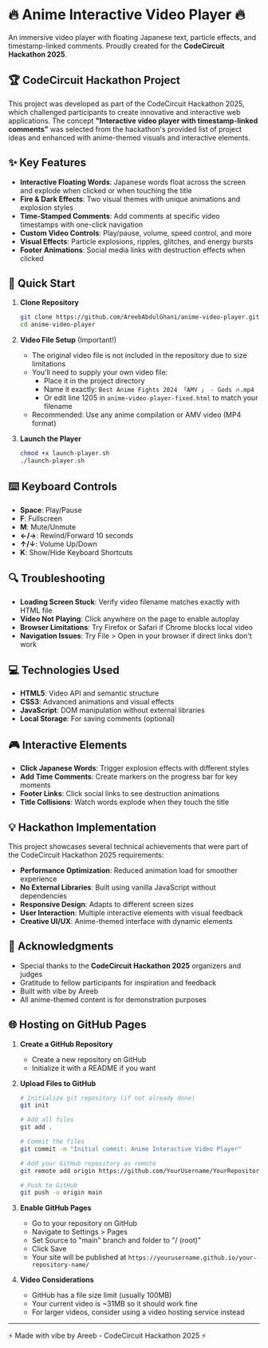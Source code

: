 # 🔥 Anime Interactive Video Player 🔥

An immersive video player with floating Japanese text, particle effects, and timestamp-linked comments. Proudly created for the **CodeCircuit Hackathon 2025**.

## 🏆 CodeCircuit Hackathon Project

This project was developed as part of the CodeCircuit Hackathon 2025, which challenged participants to create innovative and interactive web applications. The concept **"Interactive video player with timestamp-linked comments"** was selected from the hackathon's provided list of project ideas and enhanced with anime-themed visuals and interactive elements.

## ✨ Key Features

- **Interactive Floating Words**: Japanese words float across the screen and explode when clicked or when touching the title
- **Fire & Dark Effects**: Two visual themes with unique animations and explosion styles
- **Time-Stamped Comments**: Add comments at specific video timestamps with one-click navigation
- **Custom Video Controls**: Play/pause, volume, speed control, and more
- **Visual Effects**: Particle explosions, ripples, glitches, and energy bursts
- **Footer Animations**: Social media links with destruction effects when clicked

## 🚀 Quick Start

1. **Clone Repository**
   ```bash
   git clone https://github.com/AreebAbdulGhani/anime-video-player.git
   cd anime-video-player
   ```

2. **Video File Setup** (Important!)
   - The original video file is not included in the repository due to size limitations
   - You'll need to supply your own video file:
     - Place it in the project directory
     - Name it exactly: `Best Anime Fights 2024 「AMV 」 - Gods 🔥.mp4`
     - Or edit line 1205 in `anime-video-player-fixed.html` to match your filename
   - Recommended: Use any anime compilation or AMV video (MP4 format)

3. **Launch the Player**
   ```bash
   chmod +x launch-player.sh
   ./launch-player.sh
   ```

## ⌨️ Keyboard Controls

- **Space**: Play/Pause
- **F**: Fullscreen
- **M**: Mute/Unmute
- **←/→**: Rewind/Forward 10 seconds
- **↑/↓**: Volume Up/Down
- **K**: Show/Hide Keyboard Shortcuts

## 🔍 Troubleshooting

- **Loading Screen Stuck**: Verify video filename matches exactly with HTML file
- **Video Not Playing**: Click anywhere on the page to enable autoplay
- **Browser Limitations**: Try Firefox or Safari if Chrome blocks local video
- **Navigation Issues**: Try File > Open in your browser if direct links don't work

## 💻 Technologies Used

- **HTML5**: Video API and semantic structure
- **CSS3**: Advanced animations and visual effects
- **JavaScript**: DOM manipulation without external libraries
- **Local Storage**: For saving comments (optional)

## 🎮 Interactive Elements

- **Click Japanese Words**: Trigger explosion effects with different styles
- **Add Time Comments**: Create markers on the progress bar for key moments
- **Footer Links**: Click social links to see destruction animations
- **Title Collisions**: Watch words explode when they touch the title

## 💡 Hackathon Implementation

This project showcases several technical achievements that were part of the CodeCircuit Hackathon 2025 requirements:
- **Performance Optimization**: Reduced animation load for smoother experience
- **No External Libraries**: Built using vanilla JavaScript without dependencies
- **Responsive Design**: Adapts to different screen sizes
- **User Interaction**: Multiple interactive elements with visual feedback
- **Creative UI/UX**: Anime-themed interface with dynamic elements

## 🙏 Acknowledgments

- Special thanks to the **CodeCircuit Hackathon 2025** organizers and judges
- Gratitude to fellow participants for inspiration and feedback
- Built with vibe by Areeb
- All anime-themed content is for demonstration purposes

## 🌐 Hosting on GitHub Pages

1. **Create a GitHub Repository**
   - Create a new repository on GitHub
   - Initialize it with a README if you want

2. **Upload Files to GitHub**
   ```bash
   # Initialize git repository (if not already done)
   git init
   
   # Add all files
   git add .
   
   # Commit the files
   git commit -m "Initial commit: Anime Interactive Video Player"
   
   # Add your GitHub repository as remote
   git remote add origin https://github.com/YourUsername/YourRepositoryName.git
   
   # Push to GitHub
   git push -u origin main
   ```

3. **Enable GitHub Pages**
   - Go to your repository on GitHub
   - Navigate to Settings > Pages
   - Set Source to "main" branch and folder to "/ (root)"
   - Click Save
   - Your site will be published at `https://yourusername.github.io/your-repository-name/`

4. **Video Considerations**
   - GitHub has a file size limit (usually 100MB)
   - Your current video is ~31MB so it should work fine
   - For larger videos, consider using a video hosting service instead

---

⚡ Made with vibe by Areeb - CodeCircuit Hackathon 2025 ⚡
